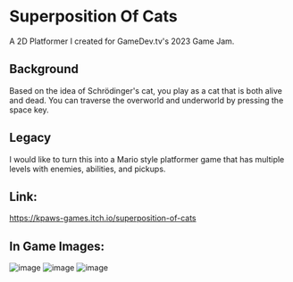 # Superposition Of Cats
A 2D Platformer I created for GameDev.tv's 2023 Game Jam.

## Background
Based on the idea of Schrödinger's cat, you play as a cat that is both alive and dead. You can traverse the overworld and underworld by pressing the space key.

## Legacy
I would like to turn this into a Mario style platformer game that has multiple levels with enemies, abilities, and pickups.

## Link:
https://kpaws-games.itch.io/superposition-of-cats

## In Game Images:
![image](https://github.com/kp4ws/superposition-of-cats/assets/58745400/a5b28934-6929-4eb5-8a78-220c72399d44)
![image](https://github.com/kp4ws/superposition-of-cats/assets/58745400/31ef7fe1-fcdd-4ce7-a4d2-f73f2ba4f191)
![image](https://github.com/kp4ws/superposition-of-cats/assets/58745400/93f2f899-1d54-4ded-95a6-36cc7e8e42f9)
